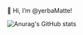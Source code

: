 👋 Hi, I’m @yerbaMatte!
<!-- - 👀 I’m interested in ...
- 🌱 I’m currently learning ...
- 💞️ I’m looking to collaborate on ...
- 📫 How to reach me ... -->

![Anurag's GitHub stats](https://github-readme-stats.vercel.app/api?username=yerbamatte&hide=contribs,prs)
